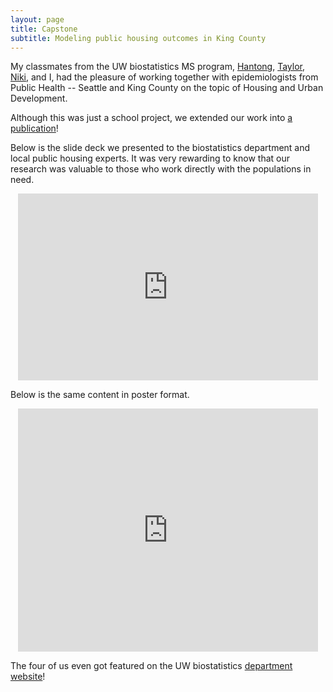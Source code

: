 ```yaml
---
layout: page
title: Capstone
subtitle: Modeling public housing outcomes in King County
---
```


My classmates from the UW biostatistics MS program, [Hantong](https://hantongh.github.io/), [Taylor](https://tdkeating.github.io/), [Niki](https://nikipetrakos.github.io/), and I, had the pleasure of working together with epidemiologists from Public Health -- Seattle and King County on the topic of Housing and Urban Development.

Although this was just a school project, we extended our work into [a publication](https://doi.org/10.1080/10511482.2023.2243260)!

Below is the slide deck we presented to the biostatistics department and local public housing experts. It was very rewarding to know that our research was valuable to those who work directly with the populations in need.

<p align="center"><iframe src="https://docs.google.com/presentation/d/e/2PACX-1vR-kn_n_o04Qgv_QtYIzunOJC6nSOrw3yRYzYWnepATJsK8qCvjJd0w75D5U4CKuw/embed?start=false&loop=false&delayms=3000" frameborder="0" width="480" height="299" allowfullscreen="true" mozallowfullscreen="true" webkitallowfullscreen="true"></iframe></p>

Below is the same content in poster format.

<p align="center"><iframe src="https://docs.google.com/presentation/d/e/2PACX-1vQEzO6Y38p8uJU5rUI_xodFiIqpgSob3CcOMQv6GdzQM5D_nKv92caUnqqCBRK0bQ/embed?start=false&loop=false&delayms=3000" frameborder="0" width="480" height="389" allowfullscreen="true" mozallowfullscreen="true" webkitallowfullscreen="true"></iframe></p>

The four of us even got featured on the UW biostatistics [department website](https://www.biostat.washington.edu/news/stories/ms-capstone-students-contribute-public-health-solutions)!
